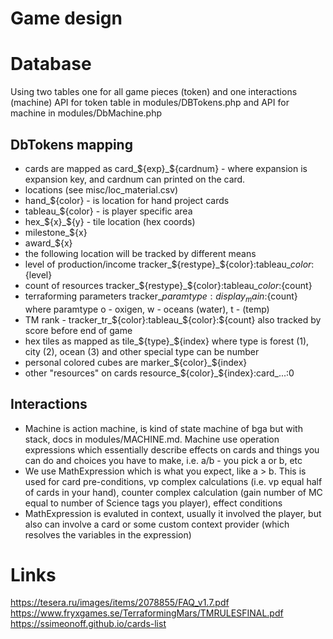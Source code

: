 # Game design

# Database

Using two tables one for all game pieces (token) and one interactions (machine)
API for token table in modules/DBTokens.php and API for machine in modules/DbMachine.php

## DbTokens mapping

* cards are mapped as card_${exp}_${cardnum} - where expansion is expansion key, and cardnum can printed on the card.
* locations (see misc/loc_material.csv)
 * hand_${color} - is location for hand project cards
 * tableau_${color} - is player specific area
 * hex_${x}_${y} - tile location (hex coords)
 * milestone_${x}
 * award_${x}
* the following location will be tracked by different means
 * level of production/income tracker_${restype}_${color}:tableau_${color}:${level}
 * count of resources tracker_${restype}_${color}:tableau_${color}:${count}
 * terraforming parameters  tracker_${paramtype}:display_main:${count} where paramtype o - oxigen, w - oceans (water), t - (temp)
 * TM rank - tracker_tr_${color}:tableau_${color}:${count} also tracked by score before end of game
* hex tiles as mapped as tile_${type}_${index} where type is forest (1), city (2), ocean (3) and other special type can be number
* personal colored cubes are marker_${color}_${index}
* other "resources" on cards resource_${color}_${index}:card_...:0

## Interactions

* Machine is action machine, is kind of state machine of bga but with stack, docs in modules/MACHINE.md. Machine use operation expressions which essentially describe effects on cards and things you can do and choices you have to make, i.e. a/b - you pick a or b, etc
* We use MathExpression which is what you expect, like a > b. This is used for card pre-conditions, vp complex calculations (i.e. vp equal half of cards in your hand), counter complex calculation (gain number of MC equal to number of Science tags you player), effect conditions
 * MathExpression is evaluted in context, usually it involved the player, but also can involve a card or some custom context provider (which resolves the variables in the expression)

# Links

https://tesera.ru/images/items/2078855/FAQ_v1.7.pdf
https://www.fryxgames.se/TerraformingMars/TMRULESFINAL.pdf
https://ssimeonoff.github.io/cards-list

